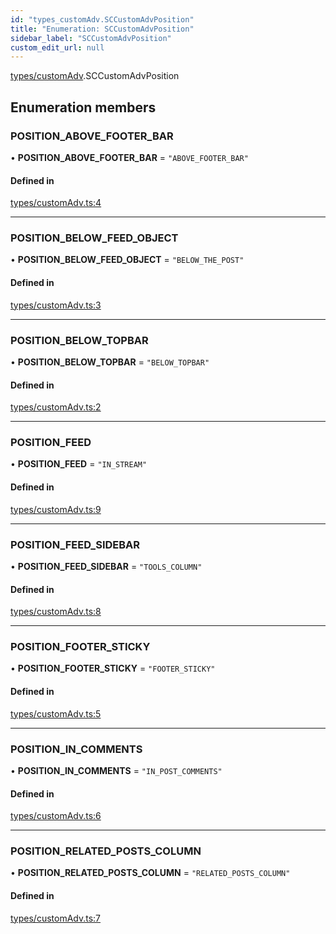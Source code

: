 ```yaml
---
id: "types_customAdv.SCCustomAdvPosition"
title: "Enumeration: SCCustomAdvPosition"
sidebar_label: "SCCustomAdvPosition"
custom_edit_url: null
---
```


[types/customAdv](../modules/types_customAdv).SCCustomAdvPosition

## Enumeration members

### POSITION\_ABOVE\_FOOTER\_BAR

• **POSITION\_ABOVE\_FOOTER\_BAR** = `"ABOVE_FOOTER_BAR"`

#### Defined in

[types/customAdv.ts:4](https://github.com/selfcommunity/community-ui/blob/7f26f69/packages/sc-core/src/types/customAdv.ts#L4)

___

### POSITION\_BELOW\_FEED\_OBJECT

• **POSITION\_BELOW\_FEED\_OBJECT** = `"BELOW_THE_POST"`

#### Defined in

[types/customAdv.ts:3](https://github.com/selfcommunity/community-ui/blob/7f26f69/packages/sc-core/src/types/customAdv.ts#L3)

___

### POSITION\_BELOW\_TOPBAR

• **POSITION\_BELOW\_TOPBAR** = `"BELOW_TOPBAR"`

#### Defined in

[types/customAdv.ts:2](https://github.com/selfcommunity/community-ui/blob/7f26f69/packages/sc-core/src/types/customAdv.ts#L2)

___

### POSITION\_FEED

• **POSITION\_FEED** = `"IN_STREAM"`

#### Defined in

[types/customAdv.ts:9](https://github.com/selfcommunity/community-ui/blob/7f26f69/packages/sc-core/src/types/customAdv.ts#L9)

___

### POSITION\_FEED\_SIDEBAR

• **POSITION\_FEED\_SIDEBAR** = `"TOOLS_COLUMN"`

#### Defined in

[types/customAdv.ts:8](https://github.com/selfcommunity/community-ui/blob/7f26f69/packages/sc-core/src/types/customAdv.ts#L8)

___

### POSITION\_FOOTER\_STICKY

• **POSITION\_FOOTER\_STICKY** = `"FOOTER_STICKY"`

#### Defined in

[types/customAdv.ts:5](https://github.com/selfcommunity/community-ui/blob/7f26f69/packages/sc-core/src/types/customAdv.ts#L5)

___

### POSITION\_IN\_COMMENTS

• **POSITION\_IN\_COMMENTS** = `"IN_POST_COMMENTS"`

#### Defined in

[types/customAdv.ts:6](https://github.com/selfcommunity/community-ui/blob/7f26f69/packages/sc-core/src/types/customAdv.ts#L6)

___

### POSITION\_RELATED\_POSTS\_COLUMN

• **POSITION\_RELATED\_POSTS\_COLUMN** = `"RELATED_POSTS_COLUMN"`

#### Defined in

[types/customAdv.ts:7](https://github.com/selfcommunity/community-ui/blob/7f26f69/packages/sc-core/src/types/customAdv.ts#L7)
